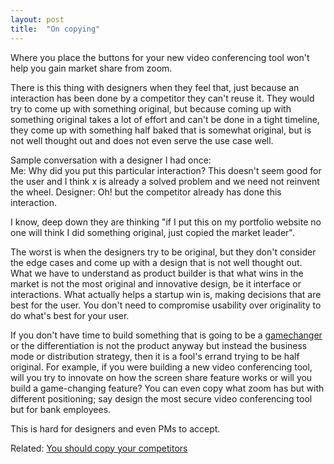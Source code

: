 ```yaml
---
layout: post
title:  "On copying"
---
```


Where you place the buttons for your new video conferencing tool won't help you gain market share from zoom.

There is this thing with designers when they feel that, just because an interaction has been done by a competitor they can't reuse it. They would try to come up with something original, but because coming up with something original takes a lot of effort and can't be done in a tight timeline, they come up with something half baked that is somewhat original, but is not well thought out and does not even serve the use case well.

Sample conversation with a designer I had once:  
Me: Why did you put this particular interaction? This doesn't seem good for the user and I think x is already a solved problem and we need not reinvent the wheel.
Designer: Oh! but the competitor already has done this interaction.

I know, deep down they are thinking "if I put this on my portfolio website no one will think I did something original, just copied the market leader".

The worst is when the designers try to be original, but they don't consider the edge cases and come up with a design that is not well thought out.
What we have to understand as product builder is that what wins in the market is not the most original and innovative design, be it interface or interactions. What actually helps a startup win is, making decisions that are best for the user. You don't need to compromise usability over originality to do what's best for your user.

If you don't have time to build something that is going to be a [gamechanger](https://www.defmacro.org/2013/09/26/products.html) or the differentiation is not the product anyway but instead the business mode or distribution strategy, then it is a fool's errand trying to be half original. For example, if you were building a new video conferencing tool, will you try to innovate on how the screen share feature works or will you build a game-changing feature? You can even copy what zoom has but with different positioning; say design the most secure video conferencing tool but for bank employees.

This is hard for designers and even PMs to accept.

Related: [You should copy your competitors](https://manassaloi.com/2020/02/09/distribution-advantage-copying.html)
